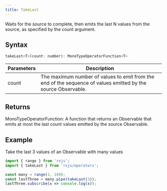 ```yaml
---
title: TakeLast
---
```


Waits for the source to complete, then emits the last N values from the source, as specified by the count argument.


## Syntax 

```javascript
takeLast<T>(count: number): MonoTypeOperatorFunction<T>
```

| Parameters | Description |
| ---------- | ----------- |
| count | The maximum number of values to emit from the end of the sequence of values emitted by the source Observable. |


## Returns

MonoTypeOperatorFunction<T>: A function that returns an Observable that emits at most the last count values emitted by the source Observable.


## Example

Take the last 3 values of an Observable with many values
```javascript
import { range } from 'rxjs';
import { takeLast } from 'rxjs/operators';

const many = range(1, 100);
const lastThree = many.pipe(takeLast(3));
lastThree.subscribe(x => console.log(x));
```